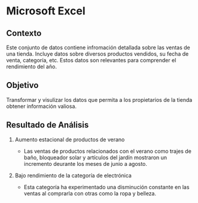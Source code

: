 # Microsoft Excel 

## Contexto 
Este conjunto de datos contiene infromación detallada sobre las ventas de una tienda. Incluye datos sobre diversos productos vendidos, su fecha de venta, categoría, etc.
Estos datos son relevantes para comprender el rendimiento del año.

## Objetivo 
Transformar y visulizar los datos que permita a los propietarios de la tienda obtener información valiosa.

## Resultado de Análisis
1. Aumento estacional de productos de verano
   - Las ventas de productos relacionados con el verano como trajes de baño, bloqueador solar y artículos del jardín mostraron un incremento deurante los meses de junio a agosto.

  2. Bajo rendimiento de la categoría de electrónica
     - Esta categoría ha experimentado una disminución constante en las ventas al comprarla con otras como la ropa y belleza.
